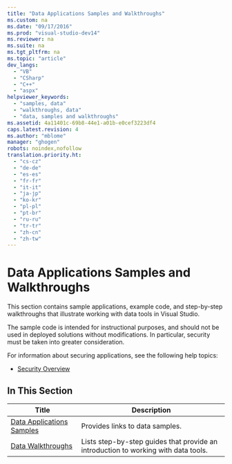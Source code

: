 ```yaml
---
title: "Data Applications Samples and Walkthroughs"
ms.custom: na
ms.date: "09/17/2016"
ms.prod: "visual-studio-dev14"
ms.reviewer: na
ms.suite: na
ms.tgt_pltfrm: na
ms.topic: "article"
dev_langs: 
  - "VB"
  - "CSharp"
  - "C++"
  - "aspx"
helpviewer_keywords: 
  - "samples, data"
  - "walkthroughs, data"
  - "data, samples and walkthroughs"
ms.assetid: 4a11401c-69b8-44e1-a01b-e0cef3223df4
caps.latest.revision: 4
ms.author: "mblome"
manager: "ghogen"
robots: noindex,nofollow
translation.priority.ht: 
  - "cs-cz"
  - "de-de"
  - "es-es"
  - "fr-fr"
  - "it-it"
  - "ja-jp"
  - "ko-kr"
  - "pl-pl"
  - "pt-br"
  - "ru-ru"
  - "tr-tr"
  - "zh-cn"
  - "zh-tw"
---
```

# Data Applications Samples and Walkthroughs
This section contains sample applications, example code, and step-by-step walkthroughs that illustrate working with data tools in Visual Studio.  
  
 The sample code is intended for instructional purposes, and should not be used in deployed solutions without modifications. In particular, security must be taken into greater consideration.  
  
 For information about securing applications, see the following help topics:  
  
-   [Security Overview](../Topic/Security%20Overview2.md)  
  
## In This Section  
  
|Title|Description|  
|-----------|-----------------|  
|[Data Applications Samples](../datatools/data-applications-samples.md)|Provides links to data samples.|  
|[Data Walkthroughs](../Topic/Data%20Walkthroughs.md)|Lists step-by-step guides that provide an introduction to working with data tools.|